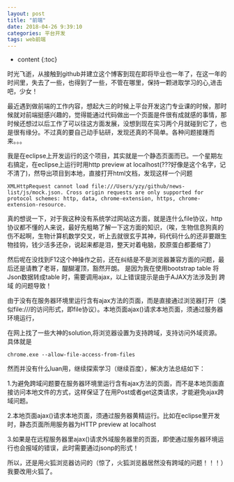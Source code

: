 ```yaml
---
layout: post
title: "前端"
date: 2018-04-26 9:39:10
categories: 平台开发
tags: web前端
---
```


* content
{:toc}


时光飞逝，从接触到github并建立这个博客到现在即将毕业也一年了，在这一年的时间里，失去了一些，也得到了一些，不管在哪里，保持一颗进取学习的心,进击吧，少女！

最近遇到做前端的工作内容，想起大三的时候上平台开发这门专业课的时候，那时候就对前端挺感兴趣的，觉得能通过代码做出一个页面是件很有成就感的事情，那时候还想过以后工作了可以往这方面发展，没想到现在实习两个月就碰到它了，也是很有缘分。不过真的要自己动手钻研，发现还真的不简单。各种问题接踵而来。。。














我是在eclipse上开发运行的这个项目，其实就是一个静态页面而已。一个星期左右搞定，在eclipse上运行时用http preview at localhost(???好像是这个名字，记不清了)，然导出项目到本地，直接打开html文档，发现这样一个问题
```
XMLHttpRequest cannot load file:///Users/yzy/github/news-list/js/mock.json. Cross origin requests are only supported for protocol schemes: http, data, chrome-extension, https, chrome-extension-resource.
```
真的想说一下，对于我这种没有系统学过网站这方面，就是连什么file协议，http协议都不懂的人来说，最好先粗略了解一下这方面的知识，（唉，生物信息狗真的伤不起啊，生物计算机数学交叉，听上去就很玄乎其神，码代码什么的还非要跟生物挂钩，钱少活多还杂，说起来都是泪，整天对着电脑，胶原蛋白都萎缩了）

然后呢在没找到F12这个神操作之前，还在纠结是不是浏览器兼容方面的问题，最后还是请教了老哥，醍醐灌顶，豁然开朗。
是因为我在使用bootstrap table 将Json数据转成table 时，需要调用ajax，以上错误提示是由于AJAX方法涉及到 跨域 的问题导致！

由于没有在服务器环境里运行含有ajax方法的页面，而是直接通过浏览器打开（类似file:///的访问形式，即file协议）。本地页面ajax()请求本地页面，须通过服务器环境运行，

在网上找了一些大神的solution,将浏览器设置为支持跨域，支持访问外域资源。具体就是
```
chrome.exe --allow-file-access-from-files
```
然而并没有什么luan用，继续探索学习（继续百度），解决方法总结如下：

1.为避免跨域问题要在服务器环境里运行含有ajax方法的页面，而不是本地页面直接访问本地文件的方式，这样保证了在用Post或者get这类请求，才能避免ajax跨域问题。

2.本地页面ajax()请求本地页面，须通过服务器黄精运行。比如在eclipse里开发时，静态页面所用服务器为HTTP preview at localhost

3.如果是在远程服务器里ajax()请求外域服务器里的页面，即使通过服务器环境运行也会报域的错误，此时需要通过jsonp的形式！

所以，还是用火狐浏览器访问的（惊了，火狐浏览器居然没有跨域的问题！！！）我要改用火狐了。